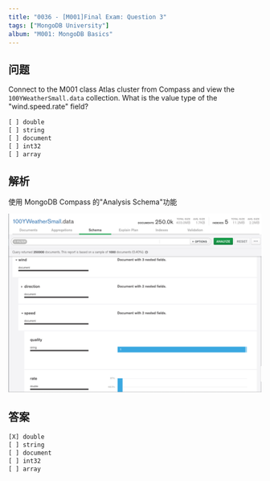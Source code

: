 ```yaml
---
title: "0036 - [M001]Final Exam: Question 3"
tags: ["MongoDB University"]
album: "M001: MongoDB Basics"
---
```


## 问题

Connect to the M001 class Atlas cluster from Compass and view the `100YWeatherSmall.data` collection. What is the value type of the "wind.speed.rate" field?

```
[ ] double
[ ] string
[ ] document
[ ] int32
[ ] array
```

## 解析

使用 MongoDB Compass 的"Analysis Schema"功能

![](/assets/images/2019/0036/analysis.png)

## 答案

```
[X] double
[ ] string
[ ] document
[ ] int32
[ ] array
```
